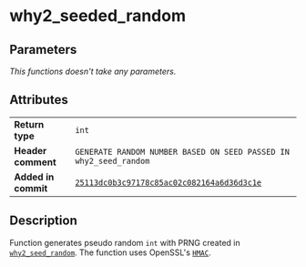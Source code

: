 <!--
This is part of WHY2
Copyright (C) 2022 Václav Šmejkal

This program is free software: you can redistribute it and/or modify
it under the terms of the GNU General Public License as published by
the Free Software Foundation, either version 3 of the License, or
(at your option) any later version.

This program is distributed in the hope that it will be useful,
but WITHOUT ANY WARRANTY; without even the implied warranty of
MERCHANTABILITY or FITNESS FOR A PARTICULAR PURPOSE.  See the
GNU General Public License for more details.

You should have received a copy of the GNU General Public License
along with this program.  If not, see <https://www.gnu.org/licenses/>.
-->

# why2_seeded_random

## Parameters

*This functions doesn't take any parameters.*

## Attributes

|                     |                                                                   |
| ------------------  | ----------------------------------------------------------------- |
| **Return type**     | `int`                                                             |
| **Header comment**  | `GENERATE RANDOM NUMBER BASED ON SEED PASSED IN why2_seed_random` |
| **Added in commit** | [`25113dc0b3c97178c85ac02c082164a6d36d3c1e`](https://github.com/ENGO150/WHY2/commit/25113dc0b3c97178c85ac02c082164a6d36d3c1e) |

## Description

Function generates pseudo random `int` with PRNG created in [`why2_seed_random`](../why2_seed_random). The function uses OpenSSL's [`HMAC`](https://docs.openssl.org/1.1.1/man3/HMAC).
